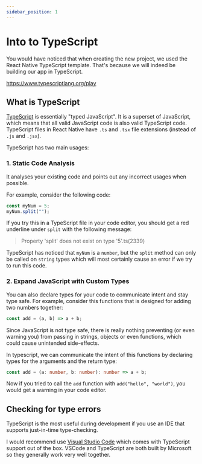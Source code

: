 ```yaml
---
sidebar_position: 1
---
```


# Into to TypeScript

You would have noticed that when creating the new project, we used the React Native TypeScript template. That's because we will indeed be building our app in TypeScript.

https://www.typescriptlang.org/play

## What is TypeScript

[TypeScript](https://www.typescriptlang.org/) is essentially "typed JavaScript". It is a superset of JavaScript, which means that all valid JavaScript code is also valid TypeScript code. TypeScript files in React Native have `.ts` and `.tsx` file extensions (instead of `.js` and `.jsx`).

TypeScript has two main usages:

### 1. Static Code Analysis

It analyses your existing code and points out any incorrect usages when possible.

For example, consider the following code:

```ts
const myNum = 5;
myNum.split("");
```

If you try this in a TypeScript file in your code editor, you should get a red underline under `split` with the following message:

> Property 'split' does not exist on type '5'.ts(2339)

TypeScript has noticed that `myNum` is a `number`, but the `split` method can only be called on `string` types which will most certainly cause an error if we try to run this code.

### 2. Expand JavaScript with Custom Types

You can also declare types for your code to communicate intent and stay type safe. For example, consider this functions that is designed for adding two numbers together:

```js title="add.js"
const add = (a, b) => a + b;
```

Since JavaScript is not type safe, there is really nothing preventing (or even warning you) from passing in strings, objects or even functions, which could cause unintended side-effects.

In typescript, we can communicate the intent of this functions by declaring types for the arguments and the return type:

```ts title="add.ts"
const add = (a: number, b: number): number => a + b;
```

Now if you tried to call the `add` function with `add("hello", "world")`, you would get a warning in your code editor.

## Checking for type errors

TypeScript is the most useful during development if you use an IDE that supports just-in-time type-checking.

I would recommend use [Visual Studio Code](https://code.visualstudio.com/) which comes with TypeScript support out of the box. VSCode and TypeScript are both built by Microsoft so they generally work very well together.
